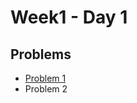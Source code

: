 # Week1 - Day 1

## Problems
- [Problem 1](https://github.com/AdityaThakur535/PIPTP-Prep-2025/blob/main/Week1/Day1/prblem01)
- Problem 2
